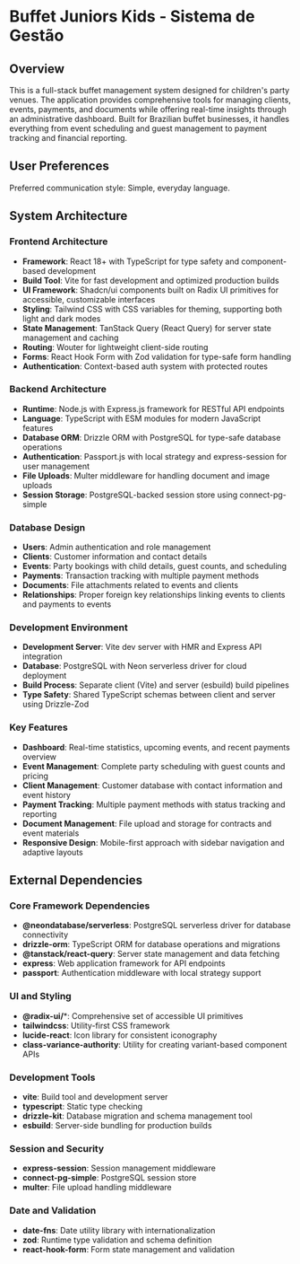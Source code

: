 # Buffet Juniors Kids - Sistema de Gestão

## Overview

This is a full-stack buffet management system designed for children's party venues. The application provides comprehensive tools for managing clients, events, payments, and documents while offering real-time insights through an administrative dashboard. Built for Brazilian buffet businesses, it handles everything from event scheduling and guest management to payment tracking and financial reporting.

## User Preferences

Preferred communication style: Simple, everyday language.

## System Architecture

### Frontend Architecture
- **Framework**: React 18+ with TypeScript for type safety and component-based development
- **Build Tool**: Vite for fast development and optimized production builds
- **UI Framework**: Shadcn/ui components built on Radix UI primitives for accessible, customizable interfaces
- **Styling**: Tailwind CSS with CSS variables for theming, supporting both light and dark modes
- **State Management**: TanStack Query (React Query) for server state management and caching
- **Routing**: Wouter for lightweight client-side routing
- **Forms**: React Hook Form with Zod validation for type-safe form handling
- **Authentication**: Context-based auth system with protected routes

### Backend Architecture
- **Runtime**: Node.js with Express.js framework for RESTful API endpoints
- **Language**: TypeScript with ESM modules for modern JavaScript features
- **Database ORM**: Drizzle ORM with PostgreSQL for type-safe database operations
- **Authentication**: Passport.js with local strategy and express-session for user management
- **File Uploads**: Multer middleware for handling document and image uploads
- **Session Storage**: PostgreSQL-backed session store using connect-pg-simple

### Database Design
- **Users**: Admin authentication and role management
- **Clients**: Customer information and contact details
- **Events**: Party bookings with child details, guest counts, and scheduling
- **Payments**: Transaction tracking with multiple payment methods
- **Documents**: File attachments related to events and clients
- **Relationships**: Proper foreign key relationships linking events to clients and payments to events

### Development Environment
- **Development Server**: Vite dev server with HMR and Express API integration
- **Database**: PostgreSQL with Neon serverless driver for cloud deployment
- **Build Process**: Separate client (Vite) and server (esbuild) build pipelines
- **Type Safety**: Shared TypeScript schemas between client and server using Drizzle-Zod

### Key Features
- **Dashboard**: Real-time statistics, upcoming events, and recent payments overview
- **Event Management**: Complete party scheduling with guest counts and pricing
- **Client Management**: Customer database with contact information and event history
- **Payment Tracking**: Multiple payment methods with status tracking and reporting
- **Document Management**: File upload and storage for contracts and event materials
- **Responsive Design**: Mobile-first approach with sidebar navigation and adaptive layouts

## External Dependencies

### Core Framework Dependencies
- **@neondatabase/serverless**: PostgreSQL serverless driver for database connectivity
- **drizzle-orm**: TypeScript ORM for database operations and migrations
- **@tanstack/react-query**: Server state management and data fetching
- **express**: Web application framework for API endpoints
- **passport**: Authentication middleware with local strategy support

### UI and Styling
- **@radix-ui/***: Comprehensive set of accessible UI primitives
- **tailwindcss**: Utility-first CSS framework
- **lucide-react**: Icon library for consistent iconography
- **class-variance-authority**: Utility for creating variant-based component APIs

### Development Tools
- **vite**: Build tool and development server
- **typescript**: Static type checking
- **drizzle-kit**: Database migration and schema management tool
- **esbuild**: Server-side bundling for production builds

### Session and Security
- **express-session**: Session management middleware
- **connect-pg-simple**: PostgreSQL session store
- **multer**: File upload handling middleware

### Date and Validation
- **date-fns**: Date utility library with internationalization
- **zod**: Runtime type validation and schema definition
- **react-hook-form**: Form state management and validation